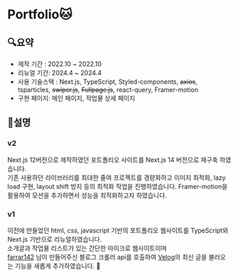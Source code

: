 # Portfolio🐱

## 🔍요약

- 제작 기간 : 2022.10 ~ 2022.10
- 리뉴얼 기간: 2024.4 ~ 2024.4
- 사용 기술스택 : Next.js, TypeScript, Styled-components, ~~axios~~, tsparticles, ~~swiper.js~~, ~~Fullpage.js~~, react-query, Framer-motion
- 구현 페이지: 메인 페이지, 작업물 상세 페이지

## 📝설명

### v2

Next.js 12버전으로 제작하였던 포트폴리오 사이트를 Next.js 14 버전으로 재구축 하였습니다.<br />
기존 사용하던 라이브러리를 최대한 줄여 프로젝트를 경량화하고 이미지 최적화, lazy load 구현, layout shift 방지 등의 최적화 작업을 진행하였습니다.
Framer-motion을 활용하여 모션을 추가하면서 성능을 최적화하고자 하였습니다.

### v1

이전에 만들었던 html, css, javascript 기반의 포트폴리오 웹사이트를 TypeScript와 Next.js 기반으로 리뉴얼하였습니다. <br />
소개글과 작업물 리스트가 있는 간단한 마이크로 웹사이트이며 <br />
[farrar142](https://github.com/farrar142) 님이 만들어주신 블로그 크롤러 api를 호출하여
[Velog](https://velog.io/@kimbangul)의 최신 글을 불러오는 기능을 새롭게 추가하였습니다. 🙇

